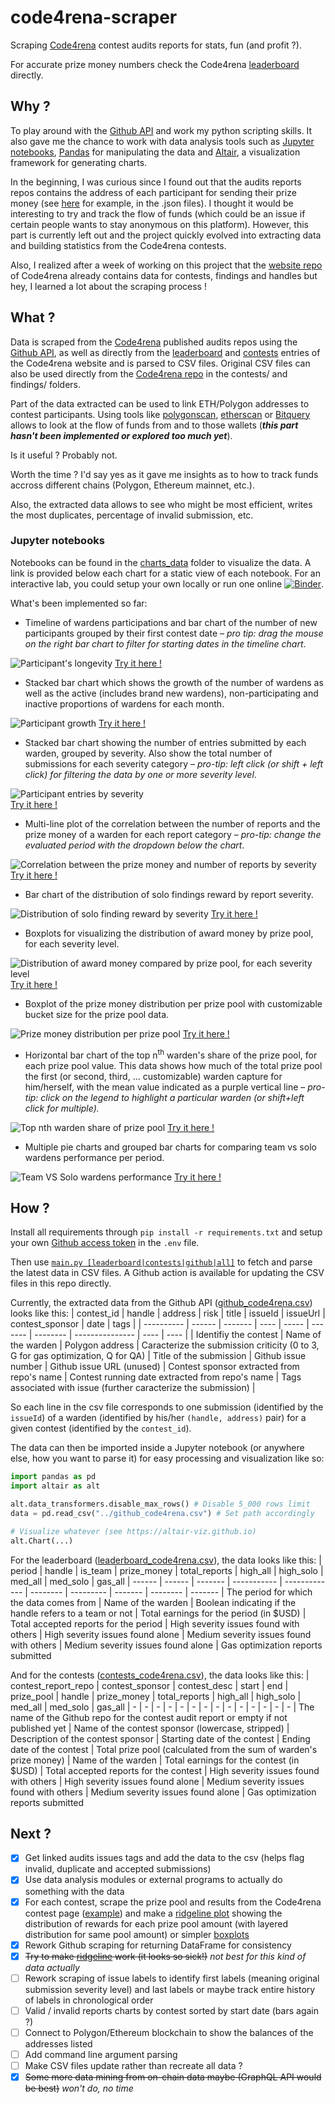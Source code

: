 # code4rena-scraper
Scraping [Code4rena](https://www.code4rena.com) contest audits reports for stats, fun (and profit ?).

For accurate prize money numbers check the Code4rena [leaderboard](https://code4rena.com/leaderboard) directly.

## Why ?

To play around with the [Github API](https://docs.github.com/en/rest) and work my python scripting skills. It also gave me the chance to work with data analysis tools such as [Jupyter notebooks](https://jupyter.org/), [Pandas](https://pandas.pydata.org/docs/index.html) for manipulating the data and [Altair](https://altair-viz.github.io/index.html), a visualization framework for generating charts.

In the beginning, I was curious since I found out that the audits reports repos contains the address of each participant for sending their prize money (see [here](https://github.com/code-423n4/2021-05-nftx-findings/tree/main/data) for example, in the .json files). I thought it would be interesting to try and track the flow of funds (which could be an issue if certain people wants to stay anonymous on this platform). However, this part is currently left out and the project quickly evolved into extracting data and building statistics from the Code4rena contests.  

Also, I realized after a week of working on this project that the [website repo](https://github.com/code-423n4/code423n4.com/tree/main/_data) of Code4rena already contains data for contests, findings and handles but hey, I learned a lot about the scraping process !

## What ?

Data is scraped from the [Code4rena](https://www.code4rena.com) published audits repos using the [Github API](https://docs.github.com/en/rest), as well as directly from the [leaderboard](https://code4rena.com/leaderboard) and [contests](https://code4rena.com/contests/) entries of the Code4rena website and is parsed to CSV files. Original CSV files can also be used directly from the [Code4rena repo](https://github.com/code-423n4/code423n4.com/tree/main/_data) in the contests/ and findings/ folders. 

Part of the data extracted can be used to link ETH/Polygon addresses to contest participants. Using tools like [polygonscan](https://polygonscan.com), [etherscan](https://etherscan.io) or [Bitquery](https://explorer.bitquery.io/) allows to look at the flow of funds from and to those wallets (***this part hasn't been implemented or explored too much yet***).

Is it useful ? Probably not.

Worth the time ? I'd say yes as it gave me insights as to how to track funds accross different chains (Polygon, Ethereum mainnet, etc.).

Also, the extracted data allows to see who might be most efficient, writes the most duplicates, percentage of invalid submission, etc. 

### Jupyter notebooks
Notebooks can be found in the [charts_data](charts_data/) folder to visualize the data. A link is provided below each chart for a static view of each notebook.
For an interactive lab, you could setup your own locally or run one online [![Binder](https://mybinder.org/badge_logo.svg)](https://mybinder.org/v2/gh/Krow10/code4rena-scraper/HEAD).

What's been implemented so far:

- Timeline of wardens participations and bar chart of the number of new participants grouped by their first contest date – *pro tip: drag the mouse on the right bar chart to filter for starting dates in the timeline chart*.

![Participant's longevity](charts_data/screenshots/preview_participants_longevity.png)
[Try it here !](https://nbviewer.org/github/Krow10/code4rena-scraper/blob/master/charts_data/participants_longevity.ipynb)
- Stacked bar chart which shows the growth of the number of wardens as well as the active (includes brand new wardens), non-participating and inactive proportions of wardens for each month.

![Participant growth](charts_data/screenshots/preview_participants_growth.png)
[Try it here !](https://nbviewer.org/github/Krow10/code4rena-scraper/blob/master/charts_data/participants_growth.ipynb)
- Stacked bar chart showing the number of entries submitted by each warden, grouped by severity. Also show the total number of submissions for each severity category – *pro-tip: left click (or shift + left click) for filtering the data by one or more severity level*.

![Participant entries by severity](charts_data/screenshots/preview_participants_by_report_severity.png)
<br/>[Try it here !](https://nbviewer.org/github/Krow10/code4rena-scraper/blob/master/charts_data/participants_by_report_severity.ipynb)
- Multi-line plot of the correlation between the number of reports and the prize money of a warden for each report category – *pro-tip: change the evaluated period with the dropdown below the chart*.

![Correlation between the prize money and number of reports by severity](charts_data/screenshots/preview_severity_revenue_line.png)
[Try it here !](https://nbviewer.org/github/Krow10/code4rena-scraper/blob/master/charts_data/severity_revenue.ipynb#Correlation-between-the-prize-money-and-number-of-reports-by-severity)
- Bar chart of the distribution of solo findings reward by report severity.

![Distribution of solo finding reward by severity](charts_data/screenshots/preview_severity_revenue_hist.png)
[Try it here !](https://nbviewer.org/github/Krow10/code4rena-scraper/blob/master/charts_data/severity_revenue.ipynb#Distribution-of-solo-finding-reward-by-severity)
- Boxplots for visualizing the distribution of award money by prize pool, for each severity level.

![Distribution of award money compared by prize pool, for each severity level](charts_data/screenshots/preview_severity_revenue_box.png)
[Try it here !](https://nbviewer.org/github/Krow10/code4rena-scraper/blob/master/charts_data/severity_revenue.ipynb#Distribution-of-award-money-compared-by-prize-pool,-for-each-severity-level)
- Boxplot of the prize money distribution per prize pool with customizable bucket size for the prize pool data.

![Prize money distribution per prize pool](charts_data/screenshots/preview_contests_prize_pool_distribution_boxplot.png)
[Try it here !](https://nbviewer.org/github/Krow10/code4rena-scraper/blob/master/charts_data/contests_prize_pool_distribution.ipynb#Prize-money-distribution-per-prize-pool-(boxplot))
- Horizontal bar chart of the top n<sup>th</sup> warden's share of the prize pool, for each prize pool value. This data shows how much of the total prize pool the first (or second, third, ... customizable) warden capture for him/herself, with the mean value indicated as a purple vertical line – *pro-tip: click on the legend to highlight a particular warden (or shift+left click for multiple).*

![Top nth warden share of prize pool](charts_data/screenshots/preview_contests_prize_pool_distribution_bars.png)
[Try it here !](https://nbviewer.org/github/Krow10/code4rena-scraper/blob/master/charts_data/contests_prize_pool_distribution.ipynb#Top-warden's-share-per-prize-pool)
- Multiple pie charts and grouped bar charts for comparing team vs solo wardens performance per period.

![Team VS Solo wardens performance](charts_data/screenshots/preview_wardens_team_vs_solo.png)
[Try it here !](https://nbviewer.org/github/Krow10/code4rena-scraper/blob/master/charts_data/wardens_team_vs_solo.ipynb)

## How ?

Install all requirements through `pip install -r requirements.txt` and setup your own [Github access token](https://docs.github.com/en/authentication/keeping-your-account-and-data-secure/creating-a-personal-access-token) in the `.env` file. 

Then use [`main.py [leaderboard|contests|github|all]`](main.py) to fetch and parse the latest data in CSV files. A Github action is available for updating the CSV files in this repo directly.

Currently, the extracted data from the Github API ([github_code4rena.csv](github_code4rena.csv)) looks like this:
| contest_id | handle | address | risk | title | issueId | issueUrl | contest_sponsor | date | tags |
| ---------- | ------ | ------- | ---- | ----- | ------- | -------- | --------------- | ---- | ---- |
| Identifiy the contest | Name of the warden | Polygon address | Caracterize the submission criticity (0 to 3, G for gas optimization, Q for QA) | Title of the submission | Github issue number | Github issue URL (unused) | Contest sponsor extracted from repo's name | Contest running date extracted from repo's name | Tags associated with issue (further caracterize the submission) |

So each line in the csv file corresponds to one submission (identified by the `issueId`) of a warden (identified by his/her `(handle, address)` pair) for a given contest (identified by the `contest_id`).

The data can then be imported inside a Jupyter notebook (or anywhere else, how you want to parse it) for easy processing and visualization like so:
```python
import pandas as pd
import altair as alt

alt.data_transformers.disable_max_rows() # Disable 5_000 rows limit
data = pd.read_csv("../github_code4rena.csv") # Set path accordingly

# Visualize whatever (see https://altair-viz.github.io)
alt.Chart(...)
```

For the leaderboard ([leaderboard_code4rena.csv](leaderboard_code4rena.csv)), the data looks like this:
| period | handle | is_team | prize_money | total_reports | high_all | high_solo | med_all | med_solo | gas_all
| ------ | ------ | ------- | ----------- | ------------- | -------- | --------- | ------- | -------- | -------
| The period for which the data comes from | Name of the warden | Boolean indicating if the handle refers to a team or not | Total earnings for the period (in $USD) | Total accepted reports for the period | High severity issues found with others | High severity issues found alone | Medium severity issues found with others | Medium severity issues found alone | Gas optimization reports submitted

And for the contests ([contests_code4rena.csv](contests_cod4rena.csv)), the data looks like this:
| contest_report_repo | contest_sponsor | contest_desc | start | end | prize_pool | handle | prize_money | total_reports | high_all | high_solo | med_all | med_solo | gas_all
| - | - | - | - | - | - | - | - | - | - | - | - | - | -
| The name of the Github repo for the contest audit report or empty if not published yet | Name of the contest sponsor (lowercase, stripped) | Description of the contest sponsor | Starting date of the contest | Ending date of the contest | Total prize pool (calculated from the sum of warden's prize money) | Name of the warden | Total earnings for the contest (in $USD) | Total accepted reports for the contest | High severity issues found with others | High severity issues found alone | Medium severity issues found with others | Medium severity issues found alone | Gas optimization reports submitted

## Next ?

- [x] Get linked audits issues tags and add the data to the csv (helps flag invalid, duplicate and accepted submissions)
- [x] Use data analysis modules or external programs to actually do something with the data
- [X] For each contest, scrape the prize pool and results from the Code4rena contest page ([example](https://code4rena.com/contests/2021-02-slingshot-finance-contest)) and make a [ridgeline plot](https://altair-viz.github.io/gallery/ridgeline_plot.html) showing the distribution of rewards for each prize pool amount (with layered distribution for same pool amount) or simpler [boxplots](https://altair-viz.github.io/gallery/boxplot.html)
- [x] Rework Github scraping for returning DataFrame for consistency
- [x] ~~Try to make [ridgeline](https://altair-viz.github.io/gallery/ridgeline_plot.html) work (it looks so sick!)~~ *not best for this kind of data actually*
- [ ] Rework scraping of issue labels to identify first labels (meaning original submission severity level) and last labels or maybe track entire history of labels in chronological order
- [ ] Valid / invalid reports charts by contest sorted by start date (bars again ?)
- [ ] Connect to Polygon/Ethereum blockchain to show the balances of the addresses listed
- [ ] Add command line argument parsing
- [ ] Make CSV files update rather than recreate all data ? 
- [x] ~~Some more data mining from on-chain data maybe (GraphQL API would be best)~~ *won't do, no time*
